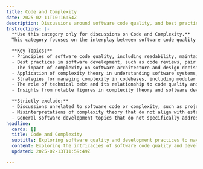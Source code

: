 ```yaml
---
title: Code and Complexity
date: 2025-02-11T10:16:54Z
description: Discussions around software code quality, and best practices in software development.
Instructions: |-
  **Use this category only for discussions on Code and Complexity.**  
  This category focuses on the interplay between software code quality and the complexities inherent in software development processes. It aims to explore how complexity theory can inform best practices in coding, architecture, and system design, ultimately leading to more maintainable and scalable software solutions.

  **Key Topics:**
  - Principles of software code quality, including readability, maintainability, and performance.
  - Best practices in software development, such as code reviews, pair programming, and refactoring.
  - The impact of complexity on software architecture and design decisions.
  - Application of complexity theory in understanding software systems, including concepts from the Cynefin Framework.
  - Strategies for managing complexity in codebases, including modular design and abstraction.
  - The role of technical debt and its relationship to code quality and complexity.
  - Insights from notable figures in complexity theory and software development, such as Dave Snowden and Martin Fowler.

  **Strictly exclude:**
  - Discussions unrelated to software code or complexity, such as project management methodologies not tied to coding practices.
  - Misinterpretations of complexity theory that do not align with established frameworks or principles.
  - General software development topics that do not specifically address the relationship between code quality and complexity.
headline:
  cards: []
  title: Code and Complexity
  subtitle: Exploring software quality and development practices to navigate complexity and enhance delivery efficiency.
  content: Exploring the intricacies of software code quality and development practices, this classification delves into strategies for managing complexity, enhancing delivery efficiency, and fostering collaboration. Topics include continuous improvement, workflow optimisation, and the interplay between team dynamics and technical excellence.
  updated: 2025-02-13T11:59:49Z

---
```



